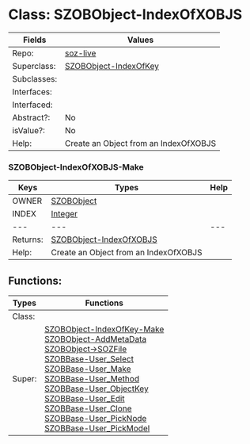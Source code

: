 
# Class:	SZOBObject-IndexOfXOBJS

| Fields | Values |
| --------- | --------- |
| Repo: | [soz-live](/repos/soz-live.html) |
| Superclass: | [SZOBObject-IndexOfKey](SZOBObject-IndexOfKey.html) |
| Subclasses: |  |
| Interfaces: |  |
| Interfaced: |  |
| Abstract?: | No |
| isValue?: | No |
| Help: | Create an Object from an IndexOfXOBJS |

### SZOBObject-IndexOfXOBJS-Make

| Keys | Types | Help |
| --------- | --------- | --------- |
| OWNER | [SZOBObject](SZOBObject.html) |  |
| INDEX | [Integer](Integer.html) |  |
| --- | --- | --- |
| Returns: | [SZOBObject-IndexOfXOBJS](SZOBObject-IndexOfXOBJS.html) |
| Help: | Create an Object from an IndexOfXOBJS |


## Functions:

| Types | Functions |
| --------- | --------- |
| Class: |  |
| Super: | [SZOBObject-IndexOfKey-Make](SZOBObject-IndexOfKey.html) <br> [SZOBObject-AddMetaData](SZOBObject.html) <br> [SZOBObject->SOZFile](SZOBObject.html) <br> [SZOBBase-User_Select](SZOBBase.html) <br> [SZOBBase-User_Make](SZOBBase.html) <br> [SZOBBase-User_Method](SZOBBase.html) <br> [SZOBBase-User_ObjectKey](SZOBBase.html) <br> [SZOBBase-User_Edit](SZOBBase.html) <br> [SZOBBase-User_Clone](SZOBBase.html) <br> [SZOBBase-User_PickNode](SZOBBase.html) <br> [SZOBBase-User_PickModel](SZOBBase.html) |


